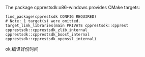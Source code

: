 The package cpprestsdk:x86-windows provides CMake targets:

    find_package(cpprestsdk CONFIG REQUIRED)
    # Note: 1 target(s) were omitted.
    target_link_libraries(main PRIVATE cpprestsdk::cpprest cpprestsdk::cpprestsdk_zlib_internal cpprestsdk::cpprestsdk_boost_internal cpprestsdk::cpprestsdk_openssl_internal)
ok,编译好份时间